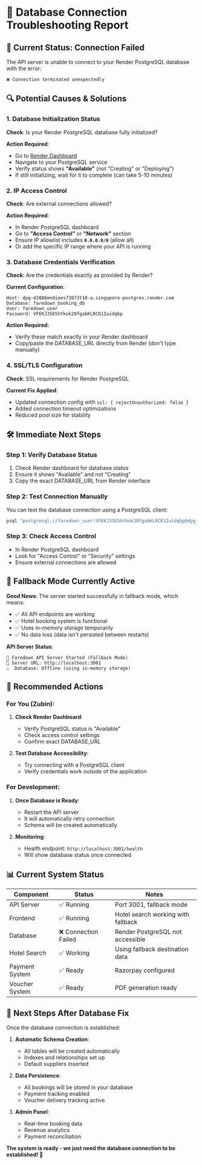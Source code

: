 # 🔧 Database Connection Troubleshooting Report

## 🚨 **Current Status: Connection Failed**

The API server is unable to connect to your Render PostgreSQL database with the error:

```
❌ Connection terminated unexpectedly
```

## 🔍 **Potential Causes & Solutions**

### **1. Database Initialization Status**

**Check**: Is your Render PostgreSQL database fully initialized?

**Action Required**:

- Go to [Render Dashboard](https://dashboard.render.com)
- Navigate to your PostgreSQL service
- Verify status shows **"Available"** (not "Creating" or "Deploying")
- If still initializing, wait for it to complete (can take 5-10 minutes)

### **2. IP Access Control**

**Check**: Are external connections allowed?

**Action Required**:

- In Render PostgreSQL dashboard
- Go to **"Access Control"** or **"Network"** section
- Ensure IP allowlist includes **`0.0.0.0/0`** (allow all)
- Or add the specific IP range where your API is running

### **3. Database Credentials Verification**

**Check**: Are the credentials exactly as provided by Render?

**Current Configuration**:

```
Host: dpg-d2086mndiees73973t10-a.singapore-postgres.render.com
Database: faredown_booking_db
User: faredown_user
Password: VFEKJ35EShYkok20fgabKLRCK1Iuidqbp
```

**Action Required**:

- Verify these match exactly in your Render dashboard
- Copy/paste the DATABASE_URL directly from Render (don't type manually)

### **4. SSL/TLS Configuration**

**Check**: SSL requirements for Render PostgreSQL

**Current Fix Applied**:

- Updated connection config with `ssl: { rejectUnauthorized: false }`
- Added connection timeout optimizations
- Reduced pool size for stability

## 🛠️ **Immediate Next Steps**

### **Step 1: Verify Database Status**

1. Check Render dashboard for database status
2. Ensure it shows "Available" and not "Creating"
3. Copy the exact DATABASE_URL from Render interface

### **Step 2: Test Connection Manually**

You can test the database connection using a PostgreSQL client:

```bash
psql "postgresql://faredown_user:VFEKJ35EShYkok20fgabKLRCK1Iuidqbp@dpg-d2086mndiees73973t10-a.singapore-postgres.render.com/faredown_booking_db?sslmode=require"
```

### **Step 3: Check Access Control**

- In Render PostgreSQL dashboard
- Look for "Access Control" or "Security" settings
- Ensure external connections are allowed

## 🔄 **Fallback Mode Currently Active**

**Good News**: The server started successfully in fallback mode, which means:

- ✅ All API endpoints are working
- ✅ Hotel booking system is functional
- ✅ Uses in-memory storage temporarily
- ✅ No data loss (data isn't persisted between restarts)

**API Server Status**:

```
🚀 Faredown API Server Started (Fallback Mode)
📍 Server URL: http://localhost:3001
⚠️  Database: Offline (using in-memory storage)
```

## 🎯 **Recommended Actions**

### **For You (Zubin)**:

1. **Check Render Dashboard**:
   - Verify PostgreSQL status is "Available"
   - Check access control settings
   - Confirm exact DATABASE_URL

2. **Test Database Accessibility**:
   - Try connecting with a PostgreSQL client
   - Verify credentials work outside of the application

### **For Development**:

1. **Once Database is Ready**:
   - Restart the API server
   - It will automatically retry connection
   - Schema will be created automatically

2. **Monitoring**:
   - Health endpoint: `http://localhost:3001/health`
   - Will show database status once connected

## 📊 **Current System Status**

| Component      | Status               | Notes                              |
| -------------- | -------------------- | ---------------------------------- |
| API Server     | ✅ Running           | Port 3001, fallback mode           |
| Frontend       | ✅ Running           | Hotel search working with fallback |
| Database       | ❌ Connection Failed | Render PostgreSQL not accessible   |
| Hotel Search   | ✅ Working           | Using fallback destination data    |
| Payment System | ✅ Ready             | Razorpay configured                |
| Voucher System | ✅ Ready             | PDF generation ready               |

## 🔄 **Next Steps After Database Fix**

Once the database connection is established:

1. **Automatic Schema Creation**:
   - All tables will be created automatically
   - Indexes and relationships set up
   - Default suppliers inserted

2. **Data Persistence**:
   - All bookings will be stored in your database
   - Payment tracking enabled
   - Voucher delivery tracking active

3. **Admin Panel**:
   - Real-time booking data
   - Revenue analytics
   - Payment reconciliation

**The system is ready - we just need the database connection to be established! 🚀**
